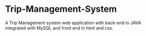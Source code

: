 # Trip-Management-System
A Trip Management system web application with back-end in JAVA integrated with MySQL and front end in html and css.
